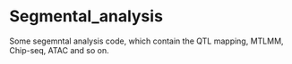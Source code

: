 # Segmental_analysis
 Some segemntal analysis code, which contain the QTL mapping, MTLMM, Chip-seq, ATAC and so on.
